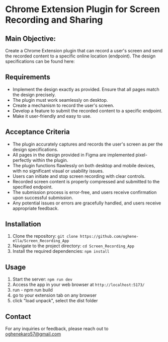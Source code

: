 # Chrome Extension Plugin for Screen Recording and Sharing

## Main Objective: 

Create a Chrome Extension plugin that can record a user's screen and send the recorded content to a specific online location (endpoint). The design specifications can be found here:

## Requirements
- Implement the design exactly as provided. Ensure that all pages match the design precisely.
- The plugin must work seamlessly on desktop.
- Create a mechanism to record the user's screen.
- Develop a feature to submit the recorded content to a specific endpoint.
- Make it user-friendly and easy to use.

## Acceptance Criteria

- The plugin accurately captures and records the user's screen as per the design specifications.
- All pages in the design provided in Figma are implemented pixel-perfectly within the plugin.
- The plugin functions flawlessly on both desktop and mobile devices, with no significant visual or usability issues.
- Users can initiate and stop screen recording with clear controls.
- Recorded screen content is properly compressed and submitted to the specified endpoint.
- The submission process is error-free, and users receive confirmation upon successful submission.
- Any potential issues or errors are gracefully handled, and users receive appropriate feedback.



## Installation

1. Clone the repository: `git clone https://github.com/oghene-ella/Screen_Recording_App`
2. Navigate to the project directory: `cd Screen_Recording_App`
3. Install the required dependencies: `npm install`

## Usage

1. Start the server: `npm run dev`
2. Access the app in your web browser at `http://localhost:5173/`
3. run - npm run build
4. go to your extension tab on any browser
5. click "load unpack", select the dist folder

## Contact

For any inquiries or feedback, please reach out to oghenekaro57@gmail.com
